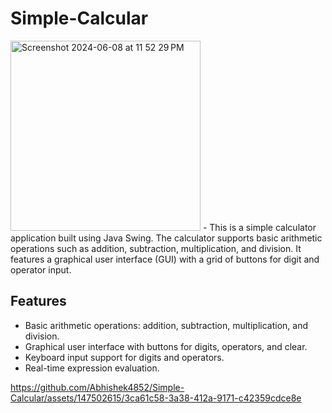 # Simple-Calcular
<img width="304" alt="Screenshot 2024-06-08 at 11 52 29 PM" src="https://github.com/Abhishek4852/Simple-Calcular/assets/147502615/35e3fd5c-b0c8-4ea6-aa35-f8e8ecc68751">
- This is a simple calculator application built using Java Swing. The calculator supports basic arithmetic operations such as addition, subtraction, multiplication, and division. It features a graphical user interface (GUI) with a grid of buttons for digit and operator input.

## Features

- Basic arithmetic operations: addition, subtraction, multiplication, and division.
- Graphical user interface with buttons for digits, operators, and clear.
- Keyboard input support for digits and operators.
- Real-time expression evaluation.


https://github.com/Abhishek4852/Simple-Calcular/assets/147502615/3ca61c58-3a38-412a-9171-c42359cdce8e

